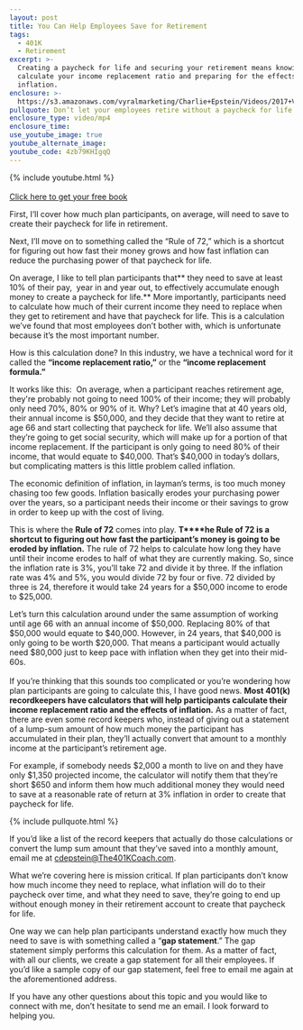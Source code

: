 ```yaml
---
layout: post
title: You Can Help Employees Save for Retirement
tags:
  - 401K
  - Retirement
excerpt: >-
  Creating a paycheck for life and securing your retirement means knowing how to
  calculate your income replacement ratio and preparing for the effects of
  inflation.
enclosure: >-
  https://s3.amazonaws.com/vyralmarketing/Charlie+Epstein/Videos/2017+Videos/How+Can+You+Help+Your+Employees+Save+for+Retirement%253F+-+The+401K+Coach.mp4
pullquote: Don’t let your employees retire without a paycheck for life.
enclosure_type: video/mp4
enclosure_time:
use_youtube_image: true
youtube_alternate_image:
youtube_code: 4zb79KHIgqQ
---
```


{% include youtube.html %}<br><br>[Click here to get your free book](https://www.saveamericasave.org/)

First, I’ll cover how much plan participants, on average, will need to save to create their paycheck for life in retirement.

Next, I’ll move on to something called the “Rule of 72,” which is a shortcut for figuring out how fast their money grows and how fast inflation can reduce the purchasing power of that paycheck for life.

On average, I like to tell plan participants that**&nbsp;they need to save at least 10% of their pay, &nbsp;year in and year out, to effectively accumulate enough money to create a paycheck for life.**&nbsp;More importantly, participants need to calculate how much of their current income they need to replace when they get to retirement and have that paycheck for life. This is a calculation we’ve found that most employees don’t bother with, which is unfortunate because it’s the most important number.&nbsp;

How is this calculation done? In this industry, we have a technical word for it called the&nbsp;**“income replacement ratio,”**&nbsp;or the&nbsp;**“income replacement formula.”&nbsp;**

It works like this:&nbsp; On average, when a participant reaches retirement age, they're probably not going to need 100% of their income; they will probably only need 70%, 80% or 90% of it. Why? Let’s imagine that at 40 years old, their annual income is $50,000, and they decide that they want to retire at age 66 and start collecting that paycheck for life. We’ll also assume that they’re going to get social security, which will make up for a portion of that income replacement. If the participant is only going to need 80% of their income, that would equate to $40,000. That’s $40,000 in today’s dollars, but complicating matters is this little problem called inflation.&nbsp;

The economic definition of inflation, in layman’s terms, is too much money chasing too few goods. Inflation basically erodes your purchasing power over the years, so a participant needs their income or their savings to grow in order to keep up with the cost of living.

This is where the&nbsp;**Rule of 72**&nbsp;comes into play. **T****he Rule of 72 is a shortcut to figuring out how fast the participant’s money is going to be eroded by inflation.**&nbsp;The rule of 72 helps to calculate how long they have until their income erodes to half of what they are currently making. So, since the inflation rate is 3%, you’ll take 72 and divide it by three. If the inflation rate was 4% and 5%, you would divide 72 by four or five. 72 divided by three is 24, therefore it would take 24 years for a $50,000 income to erode to $25,000.&nbsp;

Let’s turn this calculation around under the same assumption of working until age 66 with an annual income of $50,000. Replacing 80% of that $50,000 would equate to $40,000. However, in 24 years, that $40,000 is only going to be worth $20,000. That means a participant would actually need $80,000 just to keep pace with inflation when they get into their mid-60s.&nbsp;<br><br>If you’re thinking that this sounds too complicated or you’re wondering how plan participants are going to calculate this, I have good news.&nbsp;**Most 401(k) recordkeepers have calculators that will help participants calculate their income replacement ratio and the effects of inflation.**&nbsp;As a matter of fact, there are even some record keepers who, instead of giving out a statement of a lump-sum amount of how much money the participant has accumulated in their plan, they’ll actually convert that amount to a monthly income at the participant’s retirement age.&nbsp;

For example, if somebody needs $2,000 a month to live on and they have only $1,350 projected income, the calculator will notify them that they’re short $650 and inform them how much additional money they would need to save at a reasonable rate of return at 3% inflation in order to create that paycheck for life.&nbsp;

{% include pullquote.html %}

If you’d like a list of the record keepers that actually do those calculations or convert the lump sum amount that they’ve saved into a monthly amount, email me at&nbsp;[cdepstein@The401KCoach.com](javascript:void(location.href='mailto:'+String.fromCharCode(99,100,101,112,115,116,101,105,110,64,84,104,101,52,48,49,75,67,111,97,99,104,46,99,111,109))).

What we’re covering here is mission critical. If plan participants don’t know how much income they need to replace, what inflation will do to their paycheck over time, and what they need to save, they’re going to end up without enough money in their retirement account to create that paycheck for life.&nbsp;

One way we can help plan participants understand exactly how much they need to save is with something called a “**gap statement**.” The gap statement simply performs this calculation for them. As a matter of fact, with all our clients, we create a gap statement for all their employees. If you’d like a sample copy of our gap statement, feel free to email me again at the aforementioned address.&nbsp;

If you have any other questions about this topic and you would like to connect with me, don’t hesitate to send me an email. I look forward to helping you.&nbsp;